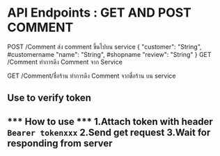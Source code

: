 # API Endpoints : GET AND POST COMMENT

POST /Comment
ส่ง comment ขึ้นไปบน service
{
        "customer": "String", #customername
        "name": "String", #shopname
        "review": "String"
}
GET /Comment
ทำการดึง Comment จาก Service 

GET /Comment/ชื่อร้าน
ทำการดึง Comment จากชื่อร้าน บน service 

Use to verify token 
-------------------
*** How to use ***
1.Attach token with header `Bearer tokenxxx`
2.Send get request
3.Wait for responding from server
-------------------

